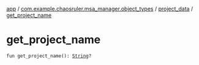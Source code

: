 [app](../../index.md) / [com.example.chaosruler.msa_manager.object_types](../index.md) / [project_data](index.md) / [get_project_name](.)

# get_project_name

`fun get_project_name(): `[`String`](https://kotlinlang.org/api/latest/jvm/stdlib/kotlin/-string/index.html)`?`